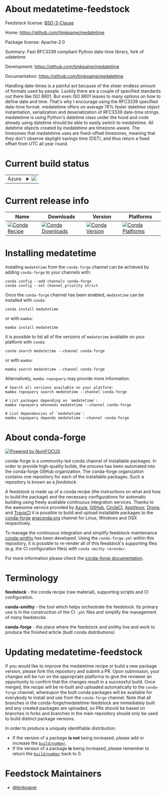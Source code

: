 About medatetime-feedstock
==========================

Feedstock license: [BSD-3-Clause](https://github.com/conda-forge/medatetime-feedstock/blob/main/LICENSE.txt)

Home: https://github.com/timkpaine/medatetime

Package license: Apache-2.0

Summary: Fast RFC3339 compliant Python date-time library, fork of udatetime

Development: https://github.com/timkpaine/medatetime

Documentation: https://github.com/timkpaine/medatetime

Handling date-times is a painful act because of the sheer endless amount of formats used by people. Luckily there are a couple of specified standards out there like ISO 8601. But even ISO 8601 leaves to many options on how to define date and time. That\'s why I encourage using the RFC3339 specified date-time format.
medatetime offers on average 76% faster datetime object instantiation, serialization and deserialization of RFC3339 date-time strings. medatetime is using Python\'s datetime class under the hood and code already using datetime should be able to easily switch to medatetime. All datetime objects created by medatetime are timezone-aware. The timezones that medatetime uses are fixed-offset timezones, meaning that they don\'t observe daylight savings time (DST), and thus return a fixed offset from UTC all year round.


Current build status
====================


<table>
    
  <tr>
    <td>Azure</td>
    <td>
      <details>
        <summary>
          <a href="https://dev.azure.com/conda-forge/feedstock-builds/_build/latest?definitionId=22722&branchName=main">
            <img src="https://dev.azure.com/conda-forge/feedstock-builds/_apis/build/status/medatetime-feedstock?branchName=main">
          </a>
        </summary>
        <table>
          <thead><tr><th>Variant</th><th>Status</th></tr></thead>
          <tbody><tr>
              <td>linux_64_python3.10.____cpython</td>
              <td>
                <a href="https://dev.azure.com/conda-forge/feedstock-builds/_build/latest?definitionId=22722&branchName=main">
                  <img src="https://dev.azure.com/conda-forge/feedstock-builds/_apis/build/status/medatetime-feedstock?branchName=main&jobName=linux&configuration=linux%20linux_64_python3.10.____cpython" alt="variant">
                </a>
              </td>
            </tr><tr>
              <td>linux_64_python3.11.____cpython</td>
              <td>
                <a href="https://dev.azure.com/conda-forge/feedstock-builds/_build/latest?definitionId=22722&branchName=main">
                  <img src="https://dev.azure.com/conda-forge/feedstock-builds/_apis/build/status/medatetime-feedstock?branchName=main&jobName=linux&configuration=linux%20linux_64_python3.11.____cpython" alt="variant">
                </a>
              </td>
            </tr><tr>
              <td>linux_64_python3.12.____cpython</td>
              <td>
                <a href="https://dev.azure.com/conda-forge/feedstock-builds/_build/latest?definitionId=22722&branchName=main">
                  <img src="https://dev.azure.com/conda-forge/feedstock-builds/_apis/build/status/medatetime-feedstock?branchName=main&jobName=linux&configuration=linux%20linux_64_python3.12.____cpython" alt="variant">
                </a>
              </td>
            </tr><tr>
              <td>linux_64_python3.8.____cpython</td>
              <td>
                <a href="https://dev.azure.com/conda-forge/feedstock-builds/_build/latest?definitionId=22722&branchName=main">
                  <img src="https://dev.azure.com/conda-forge/feedstock-builds/_apis/build/status/medatetime-feedstock?branchName=main&jobName=linux&configuration=linux%20linux_64_python3.8.____cpython" alt="variant">
                </a>
              </td>
            </tr><tr>
              <td>linux_64_python3.9.____cpython</td>
              <td>
                <a href="https://dev.azure.com/conda-forge/feedstock-builds/_build/latest?definitionId=22722&branchName=main">
                  <img src="https://dev.azure.com/conda-forge/feedstock-builds/_apis/build/status/medatetime-feedstock?branchName=main&jobName=linux&configuration=linux%20linux_64_python3.9.____cpython" alt="variant">
                </a>
              </td>
            </tr><tr>
              <td>osx_64_python3.10.____cpython</td>
              <td>
                <a href="https://dev.azure.com/conda-forge/feedstock-builds/_build/latest?definitionId=22722&branchName=main">
                  <img src="https://dev.azure.com/conda-forge/feedstock-builds/_apis/build/status/medatetime-feedstock?branchName=main&jobName=osx&configuration=osx%20osx_64_python3.10.____cpython" alt="variant">
                </a>
              </td>
            </tr><tr>
              <td>osx_64_python3.11.____cpython</td>
              <td>
                <a href="https://dev.azure.com/conda-forge/feedstock-builds/_build/latest?definitionId=22722&branchName=main">
                  <img src="https://dev.azure.com/conda-forge/feedstock-builds/_apis/build/status/medatetime-feedstock?branchName=main&jobName=osx&configuration=osx%20osx_64_python3.11.____cpython" alt="variant">
                </a>
              </td>
            </tr><tr>
              <td>osx_64_python3.12.____cpython</td>
              <td>
                <a href="https://dev.azure.com/conda-forge/feedstock-builds/_build/latest?definitionId=22722&branchName=main">
                  <img src="https://dev.azure.com/conda-forge/feedstock-builds/_apis/build/status/medatetime-feedstock?branchName=main&jobName=osx&configuration=osx%20osx_64_python3.12.____cpython" alt="variant">
                </a>
              </td>
            </tr><tr>
              <td>osx_64_python3.8.____cpython</td>
              <td>
                <a href="https://dev.azure.com/conda-forge/feedstock-builds/_build/latest?definitionId=22722&branchName=main">
                  <img src="https://dev.azure.com/conda-forge/feedstock-builds/_apis/build/status/medatetime-feedstock?branchName=main&jobName=osx&configuration=osx%20osx_64_python3.8.____cpython" alt="variant">
                </a>
              </td>
            </tr><tr>
              <td>osx_64_python3.9.____cpython</td>
              <td>
                <a href="https://dev.azure.com/conda-forge/feedstock-builds/_build/latest?definitionId=22722&branchName=main">
                  <img src="https://dev.azure.com/conda-forge/feedstock-builds/_apis/build/status/medatetime-feedstock?branchName=main&jobName=osx&configuration=osx%20osx_64_python3.9.____cpython" alt="variant">
                </a>
              </td>
            </tr><tr>
              <td>osx_arm64_python3.10.____cpython</td>
              <td>
                <a href="https://dev.azure.com/conda-forge/feedstock-builds/_build/latest?definitionId=22722&branchName=main">
                  <img src="https://dev.azure.com/conda-forge/feedstock-builds/_apis/build/status/medatetime-feedstock?branchName=main&jobName=osx&configuration=osx%20osx_arm64_python3.10.____cpython" alt="variant">
                </a>
              </td>
            </tr><tr>
              <td>osx_arm64_python3.11.____cpython</td>
              <td>
                <a href="https://dev.azure.com/conda-forge/feedstock-builds/_build/latest?definitionId=22722&branchName=main">
                  <img src="https://dev.azure.com/conda-forge/feedstock-builds/_apis/build/status/medatetime-feedstock?branchName=main&jobName=osx&configuration=osx%20osx_arm64_python3.11.____cpython" alt="variant">
                </a>
              </td>
            </tr><tr>
              <td>osx_arm64_python3.12.____cpython</td>
              <td>
                <a href="https://dev.azure.com/conda-forge/feedstock-builds/_build/latest?definitionId=22722&branchName=main">
                  <img src="https://dev.azure.com/conda-forge/feedstock-builds/_apis/build/status/medatetime-feedstock?branchName=main&jobName=osx&configuration=osx%20osx_arm64_python3.12.____cpython" alt="variant">
                </a>
              </td>
            </tr><tr>
              <td>osx_arm64_python3.8.____cpython</td>
              <td>
                <a href="https://dev.azure.com/conda-forge/feedstock-builds/_build/latest?definitionId=22722&branchName=main">
                  <img src="https://dev.azure.com/conda-forge/feedstock-builds/_apis/build/status/medatetime-feedstock?branchName=main&jobName=osx&configuration=osx%20osx_arm64_python3.8.____cpython" alt="variant">
                </a>
              </td>
            </tr><tr>
              <td>osx_arm64_python3.9.____cpython</td>
              <td>
                <a href="https://dev.azure.com/conda-forge/feedstock-builds/_build/latest?definitionId=22722&branchName=main">
                  <img src="https://dev.azure.com/conda-forge/feedstock-builds/_apis/build/status/medatetime-feedstock?branchName=main&jobName=osx&configuration=osx%20osx_arm64_python3.9.____cpython" alt="variant">
                </a>
              </td>
            </tr>
          </tbody>
        </table>
      </details>
    </td>
  </tr>
</table>

Current release info
====================

| Name | Downloads | Version | Platforms |
| --- | --- | --- | --- |
| [![Conda Recipe](https://img.shields.io/badge/recipe-medatetime-green.svg)](https://anaconda.org/conda-forge/medatetime) | [![Conda Downloads](https://img.shields.io/conda/dn/conda-forge/medatetime.svg)](https://anaconda.org/conda-forge/medatetime) | [![Conda Version](https://img.shields.io/conda/vn/conda-forge/medatetime.svg)](https://anaconda.org/conda-forge/medatetime) | [![Conda Platforms](https://img.shields.io/conda/pn/conda-forge/medatetime.svg)](https://anaconda.org/conda-forge/medatetime) |

Installing medatetime
=====================

Installing `medatetime` from the `conda-forge` channel can be achieved by adding `conda-forge` to your channels with:

```
conda config --add channels conda-forge
conda config --set channel_priority strict
```

Once the `conda-forge` channel has been enabled, `medatetime` can be installed with `conda`:

```
conda install medatetime
```

or with `mamba`:

```
mamba install medatetime
```

It is possible to list all of the versions of `medatetime` available on your platform with `conda`:

```
conda search medatetime --channel conda-forge
```

or with `mamba`:

```
mamba search medatetime --channel conda-forge
```

Alternatively, `mamba repoquery` may provide more information:

```
# Search all versions available on your platform:
mamba repoquery search medatetime --channel conda-forge

# List packages depending on `medatetime`:
mamba repoquery whoneeds medatetime --channel conda-forge

# List dependencies of `medatetime`:
mamba repoquery depends medatetime --channel conda-forge
```


About conda-forge
=================

[![Powered by
NumFOCUS](https://img.shields.io/badge/powered%20by-NumFOCUS-orange.svg?style=flat&colorA=E1523D&colorB=007D8A)](https://numfocus.org)

conda-forge is a community-led conda channel of installable packages.
In order to provide high-quality builds, the process has been automated into the
conda-forge GitHub organization. The conda-forge organization contains one repository
for each of the installable packages. Such a repository is known as a *feedstock*.

A feedstock is made up of a conda recipe (the instructions on what and how to build
the package) and the necessary configurations for automatic building using freely
available continuous integration services. Thanks to the awesome service provided by
[Azure](https://azure.microsoft.com/en-us/services/devops/), [GitHub](https://github.com/),
[CircleCI](https://circleci.com/), [AppVeyor](https://www.appveyor.com/),
[Drone](https://cloud.drone.io/welcome), and [TravisCI](https://travis-ci.com/)
it is possible to build and upload installable packages to the
[conda-forge](https://anaconda.org/conda-forge) [anaconda.org](https://anaconda.org/)
channel for Linux, Windows and OSX respectively.

To manage the continuous integration and simplify feedstock maintenance
[conda-smithy](https://github.com/conda-forge/conda-smithy) has been developed.
Using the ``conda-forge.yml`` within this repository, it is possible to re-render all of
this feedstock's supporting files (e.g. the CI configuration files) with ``conda smithy rerender``.

For more information please check the [conda-forge documentation](https://conda-forge.org/docs/).

Terminology
===========

**feedstock** - the conda recipe (raw material), supporting scripts and CI configuration.

**conda-smithy** - the tool which helps orchestrate the feedstock.
                   Its primary use is in the construction of the CI ``.yml`` files
                   and simplify the management of *many* feedstocks.

**conda-forge** - the place where the feedstock and smithy live and work to
                  produce the finished article (built conda distributions)


Updating medatetime-feedstock
=============================

If you would like to improve the medatetime recipe or build a new
package version, please fork this repository and submit a PR. Upon submission,
your changes will be run on the appropriate platforms to give the reviewer an
opportunity to confirm that the changes result in a successful build. Once
merged, the recipe will be re-built and uploaded automatically to the
`conda-forge` channel, whereupon the built conda packages will be available for
everybody to install and use from the `conda-forge` channel.
Note that all branches in the conda-forge/medatetime-feedstock are
immediately built and any created packages are uploaded, so PRs should be based
on branches in forks and branches in the main repository should only be used to
build distinct package versions.

In order to produce a uniquely identifiable distribution:
 * If the version of a package **is not** being increased, please add or increase
   the [``build/number``](https://docs.conda.io/projects/conda-build/en/latest/resources/define-metadata.html#build-number-and-string).
 * If the version of a package **is** being increased, please remember to return
   the [``build/number``](https://docs.conda.io/projects/conda-build/en/latest/resources/define-metadata.html#build-number-and-string)
   back to 0.

Feedstock Maintainers
=====================

* [@timkpaine](https://github.com/timkpaine/)

